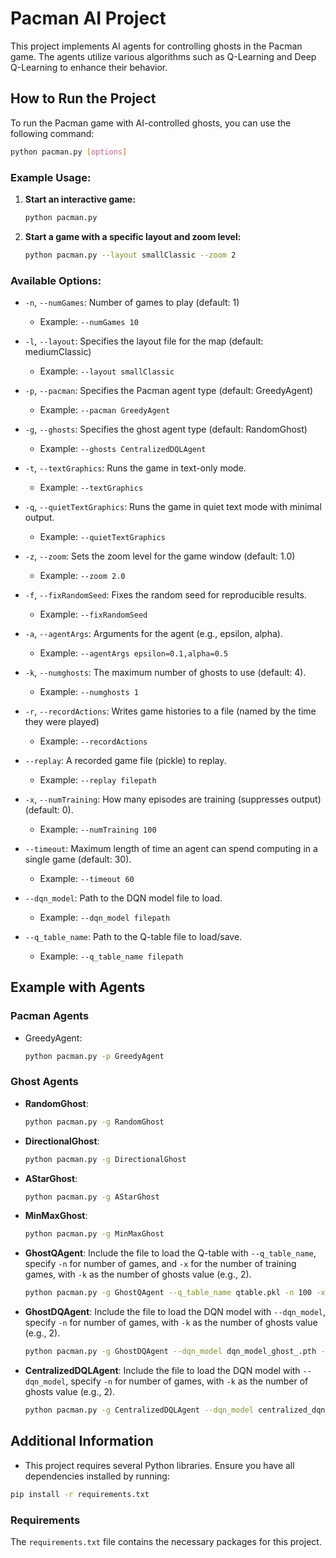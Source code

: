 
# Pacman AI Project

This project implements AI agents for controlling ghosts in the Pacman game. The agents utilize various algorithms such as Q-Learning and Deep Q-Learning to enhance their behavior.

## How to Run the Project

To run the Pacman game with AI-controlled ghosts, you can use the following command:

```bash
python pacman.py [options]
```

### Example Usage:

1. **Start an interactive game:**
   ```bash
   python pacman.py
   ```

2. **Start a game with a specific layout and zoom level:**
   ```bash
   python pacman.py --layout smallClassic --zoom 2
   ```

### Available Options:

- `-n`, `--numGames`: Number of games to play (default: 1)
  - Example: `--numGames 10`
  
- `-l`, `--layout`: Specifies the layout file for the map (default: mediumClassic)
  - Example: `--layout smallClassic`
  
- `-p`, `--pacman`: Specifies the Pacman agent type (default: GreedyAgent)
  - Example: `--pacman GreedyAgent`
  
- `-g`, `--ghosts`: Specifies the ghost agent type (default: RandomGhost)
  - Example: `--ghosts CentralizedDQLAgent`
  
- `-t`, `--textGraphics`: Runs the game in text-only mode.
  - Example: `--textGraphics`
  
- `-q`, `--quietTextGraphics`: Runs the game in quiet text mode with minimal output.
  - Example: `--quietTextGraphics`
  
- `-z`, `--zoom`: Sets the zoom level for the game window (default: 1.0)
  - Example: `--zoom 2.0`
  
- `-f`, `--fixRandomSeed`: Fixes the random seed for reproducible results.
  - Example: `--fixRandomSeed`
  
- `-a`, `--agentArgs`: Arguments for the agent (e.g., epsilon, alpha).
  - Example: `--agentArgs epsilon=0.1,alpha=0.5`

- `-k`, `--numghosts`: The maximum number of ghosts to use (default: 4).
  - Example: `--numghosts 1`

- `-r`, `--recordActions`: Writes game histories to a file (named by the time they were played)
  - Example: `--recordActions`

- `--replay`: A recorded game file (pickle) to replay.
  - Example: `--replay filepath`

- `-x`, `--numTraining`: How many episodes are training (suppresses output) (default: 0).
  - Example: `--numTraining 100`

- `--timeout`: Maximum length of time an agent can spend computing in a single game (default: 30).
  - Example: `--timeout 60`

- `--dqn_model`: Path to the DQN model file to load.
  - Example: `--dqn_model filepath`

- `--q_table_name`: Path to the Q-table file to load/save.
  - Example: `--q_table_name filepath`

## Example with Agents

### Pacman Agents
- GreedyAgent:
  ```bash
  python pacman.py -p GreedyAgent
  ```

### Ghost Agents

- **RandomGhost**: 
  ```bash
  python pacman.py -g RandomGhost
  ```

- **DirectionalGhost**: 
  ```bash
  python pacman.py -g DirectionalGhost
  ```

- **AStarGhost**: 
  ```bash
  python pacman.py -g AStarGhost
  ```

- **MinMaxGhost**: 
  ```bash
  python pacman.py -g MinMaxGhost
  ```

- **GhostQAgent**: 
  Include the file to load the Q-table with `--q_table_name`, specify `-n` for number of games, and `-x` for the number of training games, with `-k` as the number of ghosts value (e.g., 2).
  ```bash
  python pacman.py -g GhostQAgent --q_table_name qtable.pkl -n 100 -x 50 -k 1
  ```

- **GhostDQAgent**: 
  Include the file to load the DQN model with `--dqn_model`, specify `-n` for number of games,  with `-k` as the number of ghosts value (e.g., 2).
  ```bash
  python pacman.py -g GhostDQAgent --dqn_model dqn_model_ghost_.pth -n 10 -k 1
  ```

- **CentralizedDQLAgent**: 
  Include the file to load the DQN model with `--dqn_model`, specify `-n` for number of games,  with `-k` as the number of ghosts value (e.g., 2).
  ```bash
  python pacman.py -g CentralizedDQLAgent --dqn_model centralized_dqn_model_1.pth -n 10 -k 2
  ```

## Additional Information

- This project requires several Python libraries. Ensure you have all dependencies installed by running:

```bash
pip install -r requirements.txt
```

### Requirements
The `requirements.txt` file contains the necessary packages for this project.
